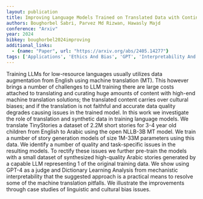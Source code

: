 ```yaml
---
layout: publication
title: Improving Language Models Trained on Translated Data with Continual Pre-Training and Dictionary Learning Analysis
authors: Boughorbel Sabri, Parvez Md Rizwan, Hawasly Majd
conference: "Arxiv"
year: 2024
bibkey: boughorbel2024improving
additional_links:
  - {name: "Paper", url: "https://arxiv.org/abs/2405.14277"}
tags: ['Applications', 'Ethics And Bias', 'GPT', 'Interpretability And Explainability', 'Model Architecture', 'Training Techniques']
---
```

Training LLMs for low-resource languages usually utilizes data augmentation from English using machine translation (MT). This however brings a number of challenges to LLM training there are large costs attached to translating and curating huge amounts of content with high-end machine translation solutions; the translated content carries over cultural biases; and if the translation is not faithful and accurate data quality degrades causing issues in the trained model. In this work we investigate the role of translation and synthetic data in training language models. We translate TinyStories a dataset of 2.2M short stories for 3-4 year old children from English to Arabic using the open NLLB-3B MT model. We train a number of story generation models of size 1M-33M parameters using this data. We identify a number of quality and task-specific issues in the resulting models. To rectify these issues we further pre-train the models with a small dataset of synthesized high-quality Arabic stories generated by a capable LLM representing 1 of the original training data. We show using GPT-4 as a judge and Dictionary Learning Analysis from mechanistic interpretability that the suggested approach is a practical means to resolve some of the machine translation pitfalls. We illustrate the improvements through case studies of linguistic and cultural bias issues.
